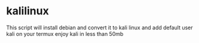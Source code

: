 # kalilinux
This script will install debian and convert it to kali linux and add default user kali on your termux enjoy kali in less than 50mb 
